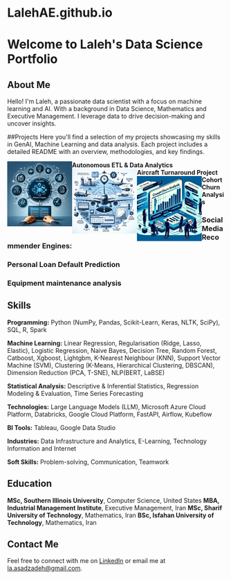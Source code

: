 # LalehAE.github.io

# Welcome to Laleh's Data Science Portfolio

## About Me
Hello! I'm Laleh, a passionate data scientist with a focus on machine learning and AI. With a background in Data Science, Mathematics and Executive Management. I leverage data to drive decision-making and uncover insights.

##Projects
Here you'll find a selection of my projects showcasing my skills in GenAI, Machine Learning and data analysis. Each project includes a detailed README with an overview, methodologies, and key findings.

<!DOCTYPE html>
<html>
<head>
  <link rel="stylesheet" type="text/css" href="styles.css">
</head>
<body>
<div class="project">
  <div class="image">
    <img src="images/GenAI.png" alt="Project Image" width="150" align="left" />
  </div>
  <div class="title">
    <b>Autonomous ETL & Data Analytics</b>
  </div>
</div>
<div class="project">
  <div class="image">
    <img src="images/Aircraft.png" alt="Project Image" width="150" align="left" />
  </div>
  <div class="title">
    <b>Aircraft Turnaround Project</b>
  </div>
</div>
<div class="project">
  <div class="image">
    <img src="images/Cohort.png" alt="Project Image" width="150" align="left" />
  </div>
  <div class="title">
    <b>Cohort Churn Analysis</b>
  </div>
</div>
</body>
</html>




### Social Media Recommender Engines:

### Personal Loan Default Prediction

### Equipment maintenance analysis

## Skills
**Programming:** Python (NumPy, Pandas, Scikit-Learn, Keras, NLTK, SciPy), SQL, R, Spark 

**Machine Learning:** Linear Regression, Regularisation (Ridge, Lasso, Elastic), Logistic Regression, Naive Bayes, Decision Tree, Random Forest, Catboost, Xgboost, Lightgbm, K-Nearest Neighbour (KNN), Support Vector Machine (SVM), Clustering (K-Means, Hierarchical Clustering, DBSCAN), Dimension Reduction (PCA, T-SNE), NLP(BERT, LaBSE)

**Statistical Analysis:** Descriptive & Inferential Statistics, Regression Modeling & Evaluation, Time Series Forecasting

**Technologies:** Large Language Models (LLM), Microsoft Azure Cloud Platform, Databricks, Google Cloud Platform, FastAPI, Airflow, Kubeflow

**BI Tools:** Tableau, Google Data Studio

**Industries:** Data Infrastructure and Analytics, E-Learning, Technology Information and Internet

**Soft Skills:** Problem-solving, Communication, Teamwork

## Education
**MSc, Southern Illinois University**, Computer Science, United States
**MBA, Industrial Management Institute**, Executive Management, Iran
**MSc, Sharif University of Technology**, Mathematics, Iran
**BSc, Isfahan University of Technology**, Mathematics, Iran 


## Contact Me
Feel free to connect with me on [LinkedIn](https://www.linkedin.com/in/lalehas/) or email me at la.asadzadeh@gmail.com.
